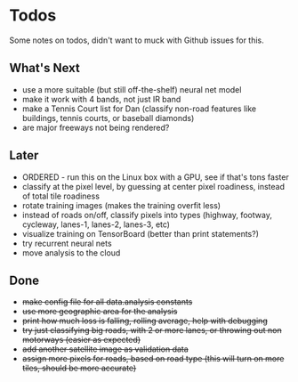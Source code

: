 # Todos
Some notes on todos, didn't want to muck with Github issues for this.

## What's Next
* use a more suitable (but still off-the-shelf) neural net model
* make it work with 4 bands, not just IR band
* make a Tennis Court list for Dan (classify non-road features like buildings, tennis courts, or baseball diamonds)
* are major freeways not being rendered?

## Later
* ORDERED - run this on the Linux box with a GPU, see if that's tons faster
* classify at the pixel level, by guessing at center pixel roadiness, instead of total tile roadiness
* rotate training images (makes the training overfit less)
* instead of roads on/off, classify pixels into types (highway, footway, cycleway, lanes-1, lanes-2, lanes-3, etc)
* visualize training on TensorBoard (better than print statements?)
* try recurrent neural nets
* move analysis to the cloud

## Done
* ~~make config file for all data.analysis constants~~
* ~~use more geographic area for the analysis~~
* ~~print how much loss is falling, rolling average, help with debugging~~
* ~~try just classifying big roads, with 2 or more lanes, or throwing out non motorways (easier as expected)~~
* ~~add another satellite image as validation data~~
* ~~assign more pixels for roads, based on road type (this will turn on more tiles, should be more accurate)~~
